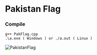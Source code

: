 ﻿# Pakistan Flag 
### Compile
```
g++ PakFlag.cpp
.\a.exe ( Windows ) or ./a.out ( Linux )
```
![PakistanFlag](https://github.com/user-attachments/assets/f0377abe-98df-4f82-a744-c2d0ada28d5c)

